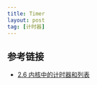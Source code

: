 ```yaml
---
title: Timer
layout: post
tag: [计时器]
---
```



## 参考链接

* [2.6 内核中的计时器和列表](https://www.ibm.com/developerworks/cn/linux/l-timers-list/index.html)